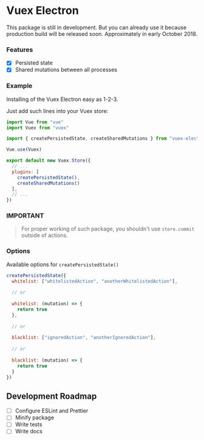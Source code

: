 # Vuex Electron

This package is still in development. But you can already use it because production build will be released soon. Approximately in early October 2018.

### Features

- [x] Persisted state
- [x] Shared mutations between all processes

### Example

Installing of the Vuex Electron easy as 1-2-3.

Just add such lines into your Vuex store:

```javascript
import Vue from "vue"
import Vuex from "vuex"

import { createPersistedState, createSharedMutations } from "vuex-electron"

Vue.use(Vuex)

export default new Vuex.Store({
  // ...
  plugins: [
    createPersistedState(),
    createSharedMutations()
  ],
  // ...
})
```

### IMPORTANT

> For proper working of such package, you shouldn't use `store.commit` outside of actions.

### Options

Available options for `createPersistedState()`

```javascript
createPersistedState({
  whitelist: ["whitelistedAction", "anotherWhitelistedAction"],
  
  // or
  
  whitelist: (mutation) => {
    return true
  },
  
  // or
  
  blacklist: ["ignoredAction", "anotherIgnoredAction"],
  
  // or
  
  blacklist: (mutation) => {
    return true
  }
})
```

## Development Roadmap

- [ ] Configure ESLint and Prettier
- [ ] Minify package
- [ ] Write tests
- [ ] Write docs
